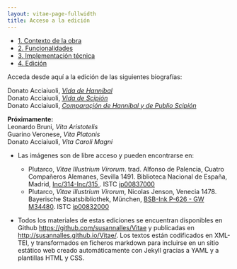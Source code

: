 ```yaml
---
layout: vitae-page-fullwidth
title: Acceso a la edición
---
```

 
<ul class="button-group">
<li><a href="{{site.url}}/Vitae/1" class="tiny button">1. Contexto de la obra</a></li>
<li><a href="{{site.url}}/Vitae/2" class="tiny button">2. Funcionalidades</a></li>
<li><a href="{{site.url}}/Vitae/3" class="tiny button">3. Implementación técnica</a></li>
<li><a href="{{site.url}}/Vitae/4" class="tiny button">4. Edición</a></li>
</ul>

Acceda desde aquí a la edición de las siguientes biografías:

Donato Acciaiuoli, [*Vida de Hanníbal*]({{site.url}}/Vitae/VH/1/index.html)<br/>
Donato Acciaiuoli, [*Vida de Scipión*]({{site.url}}/Vitae/VS/1/index.html)<br/>
Donato Acciaiuoli, [*Comparaçión de Hanníbal y de Publio Scipión*]({{site.url}}/Vitae/VHS/1/index.html)<br/>

**Próximamente:** <br/>
Leonardo Bruni, *Vita Aristotelis*<br/>
Guarino Veronese, *Vita Platonis*<br/>
Donato Acciaiuoli, *Vita Caroli Magni* <br/>

* Las imágenes son de libre acceso y pueden encontrarse en: 
	+ Plutarco, *Vitae Illustrium Virorum*. trad. Alfonso de Palencia, Cuatro Compañeros Alemanes, Sevilla 1491. Biblioteca Nacional de España, Madrid, [Inc/314-Inc/315 ](http://bdh.bne.es/bnesearch/detalle/bdh0000005043). ISTC [ip00837000](http://istc.bl.uk/search/search.html?operation=record&rsid=500544&q=0) 
	+ Plutarco, *Vitae illustrium Virorum*, Nicolas Jenson, Venecia 1478. Bayerische Staatsbibliothek, München, [BSB-Ink P-626 - GW M34480](http://daten.digitale-sammlungen.de/~db/0006/bsb00060043/images/index.html?id=00060043&groesser=&fip=yztseneayaenfsdrxdsydenyztseayaqrssdas&no=9&seite=1). ISTC [ip00832000](http://istc.bl.uk/search/search.html?operation=record&rsid=500539&q=0)
	
* Todos los materiales de estas ediciones se encuentran disponibles en Github <https://github.com/susannalles/Vitae> y publicadas en <http://susannalles.github.io/Vitae/>. Los textos están codificados en XML-TEI, y transformados en ficheros markdown para incluirse en un sitio estático web creado automáticamente con Jekyll gracias a YAML y a plantillas HTML y CSS. 

